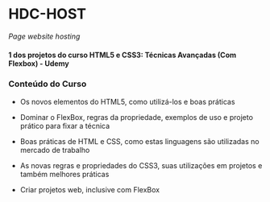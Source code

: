 # HDC-HOST
 *_Page  website hosting_*


#### 1 dos projetos do curso HTML5 e CSS3: Técnicas Avançadas (Com Flexbox) - Udemy

###  Conteúdo do Curso

* Os novos elementos do HTML5, como utilizá-los e boas práticas

* Dominar o FlexBox, regras da propriedade, exemplos de uso e projeto prático para fixar a técnica

* Boas práticas de HTML e CSS, como estas linguagens são utilizadas no mercado de trabalho

* As novas regras e propriedades do CSS3, suas utilizações em projetos e também melhores práticas 
 
* Criar projetos web, inclusive com FlexBox
